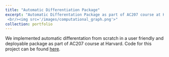```yaml
---
title: "Automatic Differentiation Package"
excerpt: "Automatic Differentation Package as part of AC207 course at Harvard.
 <br/><img src='/images/computational_graph.png'>"
collection: portfolio
---
```


We implemented automatic differentation from scratch in a user friendly and deployable package as part of AC207 course at Harvard. Code for this project can be found [here](https://github.com/Harvard-CSE/Automatic_Differentiation).
